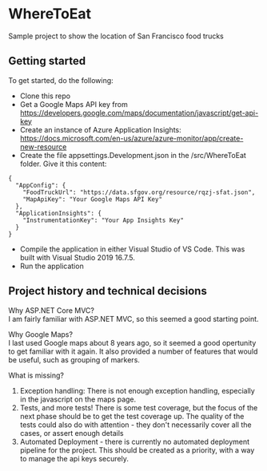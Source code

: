 # WhereToEat
Sample project to show the location of San Francisco food trucks

## Getting started
To get started, do the following:
- Clone this repo
- Get a Google Maps API key from https://developers.google.com/maps/documentation/javascript/get-api-key
- Create an instance of Azure Application Insights: https://docs.microsoft.com/en-us/azure/azure-monitor/app/create-new-resource
- Create the file appsettings.Development.json in the /src/WhereToEat folder. Give it this content:
```
{
  "AppConfig": {
    "FoodTruckUrl": "https://data.sfgov.org/resource/rqzj-sfat.json",
    "MapApiKey": "Your Google Maps API Key"
  },
  "ApplicationInsights": {
    "InstrumentationKey": "Your App Insights Key"
  }
}

```
- Compile the application in either Visual Studio of VS Code. This was built with Visual Studio 2019 16.7.5.
- Run the application

## Project history and technical decisions

Why ASP.NET Core MVC?
<br/>
I am fairly familiar with ASP.NET MVC, so this seemed a good starting point. 

Why Google Maps?
<br/>
I last used Google maps about 8 years ago, so it seemed a good opertunity to get familiar with it again. It also provided a number of features that would be useful, such as grouping of markers.

What is missing?
<br/>
1. Exception handling: There is not enough exception handling, especially in the javascript on the maps page. 
1. Tests, and more tests! There is some test coverage, but the focus of the next phase should be to get the test coverage up. The quality of the tests could also do with attention - they don't necessarily cover all the cases, or assert enough details
1. Automated Deployment - there is currently no automated deployment pipeline for the project. This should be created as a priority, with a way to manage the api keys securely. 
